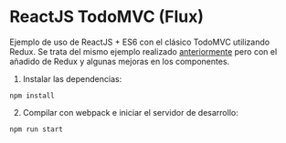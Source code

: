 # ReactJS TodoMVC (Flux)

Ejemplo de uso de ReactJS + ES6 con el clásico TodoMVC utilizando Redux. Se trata del mismo ejemplo realizado [anteriormente](https://github.com/LoGaNsF/react-todomvc-es6) pero con el añadido de Redux y algunas mejoras en los componentes.

1. Instalar las dependencias:
```
npm install
```

2. Compilar con webpack e iniciar el servidor de desarrollo:
```
npm run start
```
